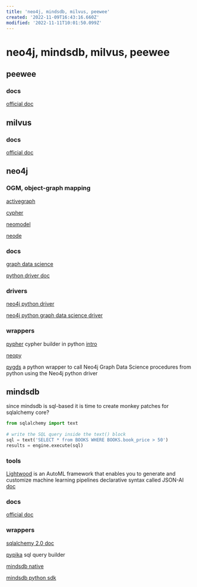 ```yaml
---
title: 'neo4j, mindsdb, milvus, peewee'
created: '2022-11-09T16:43:16.660Z'
modified: '2022-11-11T10:01:50.099Z'
---
```


# neo4j, mindsdb, milvus, peewee

## peewee

### docs

[official doc](http://docs.peewee-orm.com/)

## milvus

### docs

[official doc](https://milvus.io/docs)

## neo4j

### OGM, object-graph mapping

[activegraph](https://github.com/neo4jrb/activegraph)

[cypher](https://github.com/bratushka/cypher)

[neomodel](https://github.com/neo4j-contrib/neomodel)

[neode](https://github.com/adam-cowley/neode)

### docs

[graph data science](https://neo4j.com/docs/graph-data-science/current/operations-reference/algorithm-references/)

[python driver doc](https://neo4j.com/docs/python-manual/current/get-started/)

### drivers

[neo4j python driver](https://github.com/neo4j/neo4j-python-driver)

[neo4j python graph data science driver](https://github.com/neo4j/graph-data-science-client)

### wrappers

[pypher](https://github.com/emehrkay/Pypher) cypher builder in python [intro](https://neo4j.com/blog/express-cypher-queries-pure-python-pypher/)

[neopy](https://github.com/pawamoy/neopy)

[pygds](https://github.com/stellasia/pygds) a python wrapper to call Neo4j Graph Data Science procedures from python using the Neo4j python driver

## mindsdb

since mindsdb is sql-based it is time to create monkey patches for sqlalchemy core?

```python
from sqlalchemy import text
  
# write the SQL query inside the text() block
sql = text('SELECT * from BOOKS WHERE BOOKS.book_price > 50')
results = engine.execute(sql)
```

### tools

[Lightwood](https://github.com/mindsdb/lightwood) is an AutoML framework that enables you to generate and customize machine learning pipelines declarative syntax called JSON-AI [doc](https://lightwood.io/)

### docs

[official doc](https://docs.mindsdb.com/)

### wrappers

[sqlalchemy 2.0 doc](https://docs.sqlalchemy.org/en/20/tutorial/engine.html)

[pypika](https://pypika.readthedocs.io/en/latest/) sql query builder

[mindsdb native](https://github.com/mindsdb/mindsdb_native)

[mindsdb python sdk](https://github.com/mindsdb/mindsdb_python_sdk)
